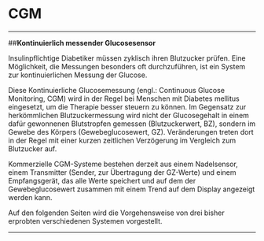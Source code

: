 # **CGM**  


---

##**Kontinuierlich messender Glucosesensor**


Insulinpflichtige Diabetiker müssen zyklisch ihren Blutzucker prüfen. Eine Möglichkeit, die Messungen besonders oft durchzuführen, ist ein System zur kontinuierlichen Messung der Glucose.  

Diese Kontinuierliche Glucosemessung (engl.: Continuous Glucose Monitoring, CGM) wird in der Regel bei Menschen mit Diabetes mellitus eingesetzt, um die Therapie besser steuern zu können. Im Gegensatz zur herkömmlichen Blutzuckermessung wird nicht der Glucosegehalt in einem dafür gewonnenen  Blutstropfen gemessen (Blutzuckerwert, BZ), sondern im Gewebe des Körpers (Gewebeglucosewert, GZ). Veränderungen treten dort in der Regel mit einer kurzen zeitlichen Verzögerung im Vergleich zum Blutzucker auf.  

Kommerzielle CGM-Systeme bestehen derzeit aus einem Nadelsensor, einem Transmitter (Sender, zur Übertragung der GZ-Werte) und einem Empfangsgerät, das alle Werte speichert und auf dem der Gewebeglucosewert zusammen mit einem Trend auf dem Display angezeigt werden kann. 

Auf den folgenden Seiten wird die Vorgehensweise von drei bisher erprobten verschiedenen Systemen vorgestellt. 



---



